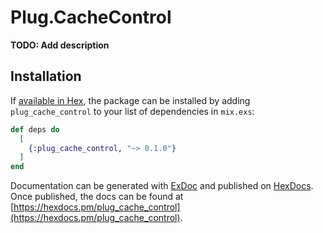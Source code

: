 # Plug.CacheControl

**TODO: Add description**

## Installation

If [available in Hex](https://hex.pm/docs/publish), the package can be installed
by adding `plug_cache_control` to your list of dependencies in `mix.exs`:

```elixir
def deps do
  [
    {:plug_cache_control, "~> 0.1.0"}
  ]
end
```

Documentation can be generated with [ExDoc](https://github.com/elixir-lang/ex_doc)
and published on [HexDocs](https://hexdocs.pm). Once published, the docs can
be found at [https://hexdocs.pm/plug_cache_control](https://hexdocs.pm/plug_cache_control).
